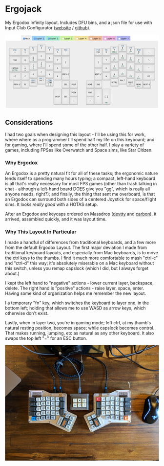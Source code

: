 Ergojack
========

My Ergodox Infinity layout. Includes DFU bins, and a json file for use with
Input Club Configurator ([website](https://input.club/configurator/) /
[github](https://github.com/kiibohd/KiiConf)).

![Layout diagram](./layout.png)

Considerations
--------------

I had two goals when designing this layout - I'll be using this for work, where
where as a programmer I'll spend half my life on this keyboard; and for gaming,
where I'll spend some of the other half. I play a variety of games, including
FPSes like Overwatch and Space sims, like Star Citizen.

### Why Ergodox

An Ergodox is a pretty natural fit for all of these tasks; the ergonomic nature
lends itself to spending many hours typing; a compact, left-hand keyboard is
all that's really necessary for most FPS games (other than trash talking in
chat - although a left-hand board DOES give you "gg", which is really all
anyone needs, right?); and finally, the thing that sent me overboard, is that
an Ergodox can surround both sides of a centered Joystick for space/flight sims.
It looks _really good_ with a HOTAS setup.

After an Ergodox and keycaps ordered on Massdrop
([devtty](https://www.massdrop.com/buy/massdrop-x-matt3o-devtty-custom-keycap-set?utm_source=linkshare&referer=CECUZJ)
and [carbon](https://www.massdrop.com/buy/carbon?utm_source=linkshare&referer=CECUZJ)),
it arrived, assembled quickly, and it was layout time.


### Why This Layout In Particular

I made a handful of differences from traditional keyboards, and a few more from
the default Ergodox Layout. The first major deviation I made from traditional
keyboard layouts, and especially from Mac keyboards, is to move the ctrl keys to
the thumbs. I find it much more comfortable to mash "ctrl-c" and "ctrl-d" this
way; it's absolutely miserable on a Mac keyboard without this switch, unless you
remap capslock (which I did, but I always forget about.)

I kept the left hand to "negative" actions - lower current layer, backspace,
delete. The right hand is "positive" actions - raise layer, space, enter.
Having some kind of organization helps me remember the new layout.

I a temporary "fn" key, which switches the keyboard to layer one, in the bottom
left; holding that allows me to use WASD as arrow keys, which otherwise don't
exist.

Lastly, when in layer two, you're in gaming mode; left ctrl, at my thumb's
natural resting position, becomes space; while capslock becomes control. That
makes running, jumping, etc as natural as any other keyboard. It also swaps
the top left "=" for an ESC button.

![Picture of the actual keyboard](./keyboard.jpg)
